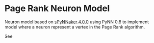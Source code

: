 # Page Rank Neuron Model

Neuron model based on 
[sPyNNaker 4.0.0](https://github.com/SpiNNakerManchester/sPyNNaker/tree/4.0.0) 
using PyNN 0.8 to implement model where a neuron represent a vertex in the Page 
Rank algorithm.


See 

